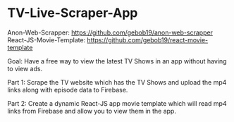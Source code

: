 # TV-Live-Scraper-App

Anon-Web-Scrapper: https://github.com/gebob19/anon-web-scrapper </br>
React-JS-Movie-Template: https://github.com/gebob19/react-movie-template

Goal: Have a free way to view the latest TV Shows in an app without having to view ads. 

Part 1: Scrape the TV website which has the TV Shows and upload the mp4 links along with episode data to Firebase. </br>

Part 2: Create a dynamic React-JS app movie template which will read mp4 links from Firebase and allow you to view them in the app.

